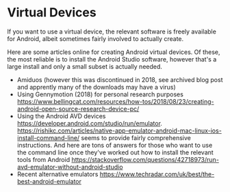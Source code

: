 # Virtual Devices
If you want to use a virtual device, the relevant software is freely available for Android, albeit sometimes fairly involved to actually create.

Here are some articles online for creating Android virtual devices. Of these, the most reliable is to install the Android Studio software, however that's a large install and only a small subset is actually needed. 

* Amiduos (however this was discontinued in 2018, see archived blog post and apprently many of the downloads may have a virus)
* Using Gennymotion (2018) for personal research purposes https://www.bellingcat.com/resources/how-tos/2018/08/23/creating-android-open-source-research-device-pc/
* Using the Android AVD devices https://developer.android.com/studio/run/emulator. https://rishikc.com/articles/native-app-emulator-android-mac-linux-ios-install-command-line/ seems to provide fairly comprehensive instructions. And here are tons of answers for those who want to use the command line once they've worked out how to install the relevant tools from Android https://stackoverflow.com/questions/42718973/run-avd-emulator-without-android-studio
* Recent alternative emulators https://www.techradar.com/uk/best/the-best-android-emulator
